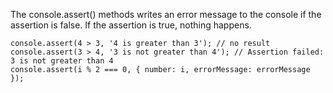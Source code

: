 The console.assert() methods writes an error message to the console if the assertion is false. If the assertion is true, nothing happens.   
```
console.assert(4 > 3, '4 is greater than 3'); // no result
console.assert(3 > 4, '3 is not greater than 4'); // Assertion failed: 3 is not greater than 4
console.assert(i % 2 === 0, { number: i, errorMessage: errorMessage });
```
